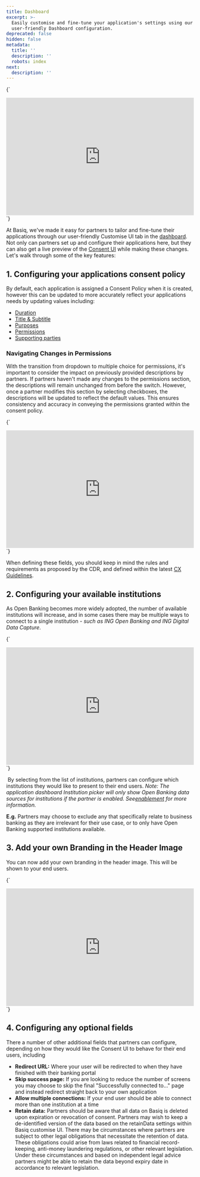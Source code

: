 ```yaml
---
title: Dashboard
excerpt: >-
  Easily customise and fine-tune your application's settings using our
  user-friendly Dashboard configuration.
deprecated: false
hidden: false
metadata:
  title: ''
  description: ''
  robots: index
next:
  description: ''
---
```

<HTMLBlock>{`
<div style="position: relative; padding-bottom: calc(54.55861070911722% + 41px); height: 0; width: 100%;"><iframe src="https://demo.arcade.software/x6T0LYwOQnJK5w5zRqN1?embed" title="Basiq - Dashboard Configuration" frameborder="0" loading="lazy" webkitallowfullscreen mozallowfullscreen allowfullscreen allow="clipboard-write" style="position: absolute; top: 0; left: 0; width: 100%; height: 100%;color-scheme: light;"></iframe></div>
`}</HTMLBlock>

At Basiq, we've made it easy for partners to tailor and fine-tune their applications through our user-friendly Customise UI tab in the [dashboard](https://dashboard.basiq.io). Not only can partners set up and configure their applications here, but they can also get a live preview of the [Consent UI](doc:consent-ui) while making these changes. Let's walk through some of the key features:

## 1. Configuring your applications consent policy

By default, each application is assigned a Consent Policy when it is created, however this can be updated to more accurately reflect your applications needs by updating values including: 

* [Duration](doc:basiq-customise-ui)
* [Title & Subtitle](doc:basiq-customise-ui)
* [Purposes](doc:basiq-customise-ui)
* [Permissions](doc:consent-scopes)
* [Supporting parties](doc:basiq-customise-ui)

### Navigating Changes in Permissions

With the transition from dropdown to multiple choice for permissions, it's important to consider the impact on previously provided descriptions by partners. If partners haven't made any changes to the permissions section, the descriptions will remain unchanged from before the switch. However, once a partner modifies this section by selecting checkboxes, the descriptions will be updated to reflect the default values. This ensures consistency and accuracy in conveying the permissions granted within the consent policy.

<HTMLBlock>{`
<div style="position: relative; padding-bottom: calc(54.55861070911722% + 41px); height: 0; width: 100%;"><iframe src="https://demo.arcade.software/8UrbIvcd9YSWNqUJPpkz?embed" title="Basiq - Dashboard" frameborder="0" loading="lazy" webkitallowfullscreen mozallowfullscreen allowfullscreen allow="clipboard-write" style="position: absolute; top: 0; left: 0; width: 100%; height: 100%;color-scheme: light;"></iframe></div>
`}</HTMLBlock>

When defining these fields, you should keep in mind the rules and requirements as proposed by the CDR, and defined within the latest [CX Guidelines](https://consumerdatastandards.gov.au/guidelines-and-conventions/consumer-experience-guidelines/). 

## 2. Configuring your available institutions

As Open Banking becomes more widely adopted, the number of available institutions will increase, and in some cases there may be multiple ways to connect to a single institution - *such as ING Open Banking and ING Digital Data Capture*.

<HTMLBlock>{`
<div style="position: relative; padding-bottom: calc(54.55861070911722% + 41px); height: 0; width: 100%;"><iframe src="https://demo.arcade.software/BXBlaLQWVjtSPwh0M9Ru?embed" title="Basiq - Customise UI " frameborder="0" loading="lazy" webkitallowfullscreen mozallowfullscreen allowfullscreen allow="clipboard-write" style="position: absolute; top: 0; left: 0; width: 100%; height: 100%;color-scheme: light;"></iframe></div>
`}</HTMLBlock>

 By selecting from the list of institutions, partners can configure which institutions they would like to present to their end users. *Note: The application dashboard Institution picker will only show Open Banking data sources for institutions if the partner is enabled. See[enablement](https://api.basiq.io/docs/open-banking#enabling-your-application-for-open-banking) for more information.*

**E.g.** Partners may choose to exclude any that specifically relate to business banking as they are irrelevant for their use case, or to only have Open Banking supported institutions available. 

## 3. Add your own Branding in the Header Image

You can now add your own branding in the header image. This will be shown to your end users.

<HTMLBlock>{`
<div style="position: relative; padding-bottom: calc(54.55861070911722% + 41px); height: 0; width: 100%;"><iframe src="https://demo.arcade.software/8JXqARrd3aYJ3ZdANYsm?embed" title="Basiq - Customise UI" frameborder="0" loading="lazy" webkitallowfullscreen mozallowfullscreen allowfullscreen allow="clipboard-write" style="position: absolute; top: 0; left: 0; width: 100%; height: 100%;color-scheme: light;"></iframe></div>
`}</HTMLBlock>

## 4. Configuring any optional fields

There a number of other additional fields that partners can configure, depending on how they would like the Consent UI to behave for their end users, including 

* **Redirect URL:** Where your user will be redirected to when they have finished with their banking portal
* **Skip success page:** If you are looking to reduce the number of screens you may choose to skip the final "Successfully connected to..." page and instead redirect straight back to your own application 
* **Allow multiple connections:** If your end user should be able to connect more than one institution at a time
* **Retain data:** Partners should be aware that all data on Basiq is deleted upon expiration or revocation of consent. Partners may wish to keep a de-identified version of the data based on the retainData settings within Basiq customise UI. There may be circumstances where partners are subject to other legal obligations that necessitate the retention of data. These obligations could arise from laws related to financial record-keeping, anti-money laundering regulations, or other relevant legislation. Under these circumstances and based on independent legal advice partners might be able to retain the data beyond expiry date in accordance to relevant legislation.
